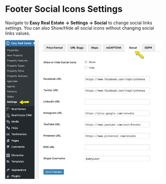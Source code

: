 # Footer Social Icons Settings

Navigate to **Easy Real Estate → Settings → Social** to change social links settings. You can also Show/Hide all social icons without changing social links values.

![Footer Settings](images/ere-tabs/social.png)